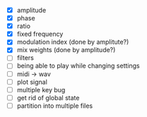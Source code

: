 - [x] amplitude
- [x] phase
- [x] ratio
- [x] fixed frequency
- [x] modulation index (done by amplitute?)
- [x] mix weights (done by amplitude?)
- [ ] filters
- [ ] being able to play while changing settings
- [ ] midi -> wav
- [ ] plot signal
- [ ] multiple key bug
- [ ] get rid of global state
- [ ] partition into multiple files